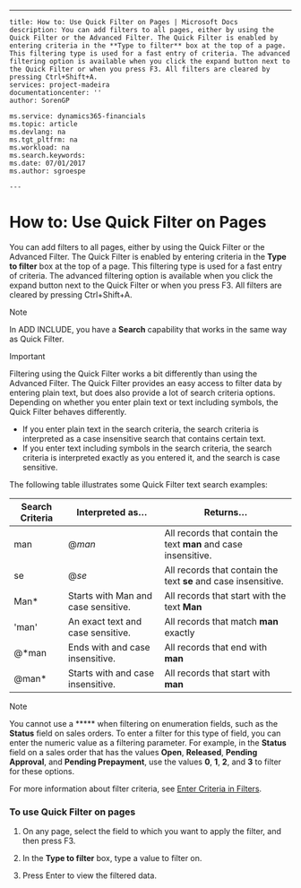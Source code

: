 ---
    title: How to: Use Quick Filter on Pages | Microsoft Docs
    description: You can add filters to all pages, either by using the Quick Filter or the Advanced Filter. The Quick Filter is enabled by entering criteria in the **Type to filter** box at the top of a page. This filtering type is used for a fast entry of criteria. The advanced filtering option is available when you click the expand button next to the Quick Filter or when you press F3. All filters are cleared by pressing Ctrl+Shift+A.
    services: project-madeira
    documentationcenter: ''
    author: SorenGP

    ms.service: dynamics365-financials
    ms.topic: article
    ms.devlang: na
    ms.tgt_pltfrm: na
    ms.workload: na
    ms.search.keywords:
    ms.date: 07/01/2017
    ms.author: sgroespe

    ---
# How to: Use Quick Filter on Pages
You can add filters to all pages, either by using the Quick Filter or the Advanced Filter. The Quick Filter is enabled by entering criteria in the **Type to filter** box at the top of a page. This filtering type is used for a fast entry of criteria. The advanced filtering option is available when you click the expand button next to the Quick Filter or when you press F3. All filters are cleared by pressing Ctrl+Shift+A.  
  
> [!NOTE]  
>  In ADD INCLUDE<!--[!INCLUDE[nav_tablet](../../includes/nav_phone_md.md)]-->, you have a **Search** capability that works in the same way as Quick Filter.  
  
> [!IMPORTANT]  
>  Filtering using the Quick Filter works a bit differently than using the Advanced Filter. The Quick Filter provides an easy access to filter data by entering plain text, but does also provide a lot of search criteria options. Depending on whether you enter plain text or text including symbols, the Quick Filter behaves differently.  
>   
>  -   If you enter plain text in the search criteria, the search criteria is interpreted as a case insensitive search that contains certain text.  
> -   If you enter text including symbols in the search criteria, the search criteria is interpreted exactly as you entered it, and the search is case sensitive.  
  
 The following table illustrates some Quick Filter text search examples:  
  
|Search Criteria|Interpreted as…|Returns…|  
|---------------------|---------------------|--------------|  
|man|@*man*|All records that contain the text **man** and case insensitive.|  
|se|@*se*|All records that contain the text **se** and case insensitive.|  
|Man*|Starts with Man and case sensitive.|All records that start with the text **Man**|  
|'man'|An exact text and case sensitive.|All records that match **man** exactly|  
|@*man|Ends with and case insensitive.|All records that end with **man**|  
|@man*|Starts with and case insensitive.|All records that start with **man**|  
  
> [!NOTE]  
>  You cannot use a ***** when filtering on enumeration fields, such as the **Status** field on sales orders. To enter a filter for this type of field, you can enter the numeric value as a filtering parameter. For example, in the **Status** field on a sales order that has the values **Open**, **Released**, **Pending Approval**, and **Pending Prepayment**, use the values **0**, **1**, **2**, and **3** to filter for these options.  
  
 For more information about filter criteria, see [Enter Criteria in Filters](../FullExperience/enter-criteria-in-filters.md).  
  
### To use Quick Filter on pages  
  
1.  On any page, select the field to which you want to apply the filter, and then press F3.  
  
2.  In the **Type to filter** box, type a value to filter on.  
  
3.  Press Enter to view the filtered data.